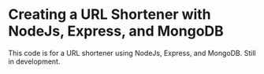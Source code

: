 # Creating a URL Shortener with NodeJs, Express, and MongoDB

This code is for a URL shortener using NodeJs, Express, and MongoDB.
Still in development.

